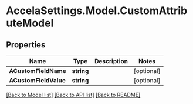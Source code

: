 # AccelaSettings.Model.CustomAttributeModel
## Properties

Name | Type | Description | Notes
------------ | ------------- | ------------- | -------------
**ACustomFieldName** | **string** |  | [optional] 
**ACustomFieldValue** | **string** |  | [optional] 

[[Back to Model list]](../README.md#documentation-for-models) [[Back to API list]](../README.md#documentation-for-api-endpoints) [[Back to README]](../README.md)

